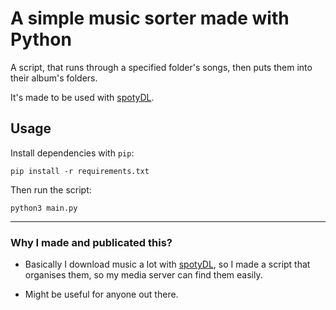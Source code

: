 # A simple music sorter made with Python

A script, that runs through a specified folder's songs, then puts them into their album's folders.

It's made to be used with [spotyDL](https://github.com/spotDL/spotify-downloader).

## Usage

Install dependencies with `pip`:

```shell
pip install -r requirements.txt
```

Then run the script:

```shell
python3 main.py
```

---

### Why I made and publicated this?

- Basically I download music a lot with [spotyDL](https://github.com/spotDL/spotify-downloader), so I made a script that organises them, so my media server can find them easily.

- Might be useful for anyone out there.
